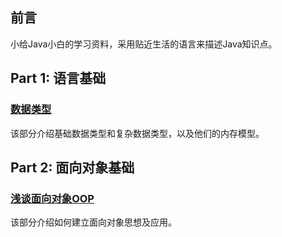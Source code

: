 ## 前言
小给Java小白的学习资料，采用贴近生活的语言来描述Java知识点。



## Part 1: 语言基础

### [数据类型](./1基础/Java数据类型.md)

该部分介绍基础数据类型和复杂数据类型，以及他们的内存模型。



## Part 2: 面向对象基础

### [浅谈面向对象OOP](./1基础/面向对象OOP浅谈.md)

该部分介绍如何建立面向对象思想及应用。
